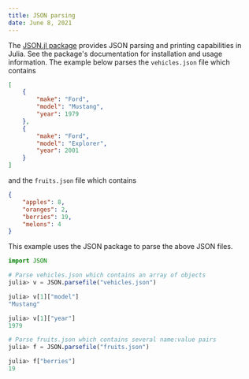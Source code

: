 ```yaml
---
title: JSON parsing
date: June 8, 2021
---
```


The [JSON.jl package](https://juliapackages.com/p/json) provides JSON parsing and printing capabilities in Julia. See the package's documentation for installation and usage information. The example below parses the `vehicles.json` file which contains

```json
[
    {
        "make": "Ford",
        "model": "Mustang",
        "year": 1979
    },
    {
        "make": "Ford",
        "model": "Explorer",
        "year": 2001
    }
]
```

and the `fruits.json` file which contains

```json
{
    "apples": 8,
    "oranges": 2,
    "berries": 19,
    "melons": 4
}
```

This example uses the JSON package to parse the above JSON files.

```julia
import JSON

# Parse vehicles.json which contains an array of objects
julia> v = JSON.parsefile("vehicles.json")

julia> v[1]["model"]
"Mustang"

julia> v[1]["year"]
1979

# Parse fruits.json which contains several name:value pairs
julia> f = JSON.parsefile("fruits.json")

julia> f["berries"]
19
```